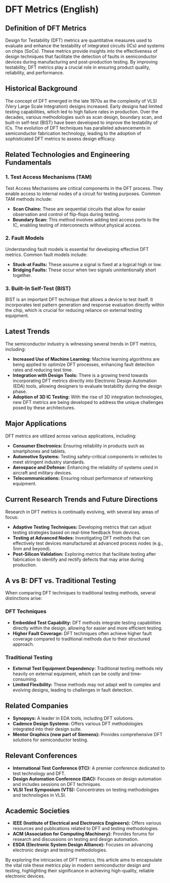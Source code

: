 # DFT Metrics (English)

## Definition of DFT Metrics
Design for Testability (DFT) metrics are quantitative measures used to evaluate and enhance the testability of integrated circuits (ICs) and systems on chips (SoCs). These metrics provide insights into the effectiveness of design techniques that facilitate the detection of faults in semiconductor devices during manufacturing and post-production testing. By improving testability, DFT metrics play a crucial role in ensuring product quality, reliability, and performance.

## Historical Background
The concept of DFT emerged in the late 1970s as the complexity of VLSI (Very Large Scale Integration) designs increased. Early designs had limited testing capabilities, which led to high failure rates in production. Over the decades, various methodologies such as scan design, boundary scan, and built-in self-test (BIST) have been developed to improve the testability of ICs. The evolution of DFT techniques has paralleled advancements in semiconductor fabrication technology, leading to the adoption of sophisticated DFT metrics to assess design efficacy.

## Related Technologies and Engineering Fundamentals
### 1. Test Access Mechanisms (TAM)
Test Access Mechanisms are critical components in the DFT process. They enable access to internal nodes of a circuit for testing purposes. Common TAM methods include:

- **Scan Chains:** These are sequential circuits that allow for easier observation and control of flip-flops during testing.
- **Boundary Scan:** This method involves adding test access ports to the IC, enabling testing of interconnects without physical access.

### 2. Fault Models
Understanding fault models is essential for developing effective DFT metrics. Common fault models include:

- **Stuck-at Faults:** These assume a signal is fixed at a logical high or low.
- **Bridging Faults:** These occur when two signals unintentionally short together.

### 3. Built-In Self-Test (BIST)
BIST is an important DFT technique that allows a device to test itself. It incorporates test pattern generation and response evaluation directly within the chip, which is crucial for reducing reliance on external testing equipment.

## Latest Trends
The semiconductor industry is witnessing several trends in DFT metrics, including:

- **Increased Use of Machine Learning:** Machine learning algorithms are being applied to optimize DFT processes, enhancing fault detection rates and reducing test time.
- **Integration with Design Tools:** There is a growing trend towards incorporating DFT metrics directly into Electronic Design Automation (EDA) tools, allowing designers to evaluate testability during the design phase.
- **Adoption of 3D IC Testing:** With the rise of 3D integration technologies, new DFT metrics are being developed to address the unique challenges posed by these architectures.

## Major Applications
DFT metrics are utilized across various applications, including:

- **Consumer Electronics:** Ensuring reliability in products such as smartphones and tablets.
- **Automotive Systems:** Testing safety-critical components in vehicles to meet stringent industry standards.
- **Aerospace and Defense:** Enhancing the reliability of systems used in aircraft and military devices.
- **Telecommunications:** Ensuring robust performance of networking equipment.

## Current Research Trends and Future Directions
Research in DFT metrics is continually evolving, with several key areas of focus:

- **Adaptive Testing Techniques:** Developing metrics that can adjust testing strategies based on real-time feedback from devices.
- **Testing at Advanced Nodes:** Investigating DFT methods that can effectively test devices manufactured at advanced process nodes (e.g., 5nm and beyond).
- **Post-Silicon Validation:** Exploring metrics that facilitate testing after fabrication to identify and rectify defects that may arise during production.

## A vs B: DFT vs. Traditional Testing
When comparing DFT techniques to traditional testing methods, several distinctions arise:

### DFT Techniques
- **Embedded Test Capability:** DFT methods integrate testing capabilities directly within the design, allowing for easier and more efficient testing.
- **Higher Fault Coverage:** DFT techniques often achieve higher fault coverage compared to traditional methods due to their structured approach.

### Traditional Testing
- **External Test Equipment Dependency:** Traditional testing methods rely heavily on external equipment, which can be costly and time-consuming.
- **Limited Flexibility:** These methods may not adapt well to complex and evolving designs, leading to challenges in fault detection.

## Related Companies
- **Synopsys:** A leader in EDA tools, including DFT solutions.
- **Cadence Design Systems:** Offers various DFT methodologies integrated into their design suite.
- **Mentor Graphics (now part of Siemens):** Provides comprehensive DFT solutions for semiconductor testing.

## Relevant Conferences
- **International Test Conference (ITC):** A premier conference dedicated to test technology and DFT.
- **Design Automation Conference (DAC):** Focuses on design automation and includes sessions on DFT techniques.
- **VLSI Test Symposium (VTS):** Concentrates on testing methodologies and technologies in VLSI.

## Academic Societies
- **IEEE (Institute of Electrical and Electronics Engineers):** Offers various resources and publications related to DFT and testing methodologies.
- **ACM (Association for Computing Machinery):** Provides forums for research and discussions on testing and design automation.
- **ESDA (Electronic System Design Alliance):** Focuses on advancing electronic design and testing methodologies.

By exploring the intricacies of DFT metrics, this article aims to encapsulate the vital role these metrics play in modern semiconductor design and testing, highlighting their significance in achieving high-quality, reliable electronic devices.